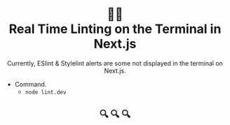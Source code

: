 <h1 align="center">
  🕵️‍♂️<br>
  Real Time Linting on the Terminal in Next.js
</h1>
<p align="center">Currently, ESlint & Stylelint alerts are some not displayed in the terminal on Next.js.</p>

- Command.
  - `node lint.dev`

<h2 align="center">🔍 🔍 🔍</h2>

